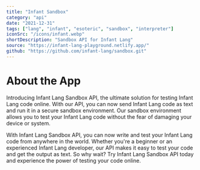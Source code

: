 ```yaml
---
title: "Infant Sandbox"
category: "api"
date: "2021-12-31"
tags: ["lang", "infant", "esoteric", "sandbox", "interpreter"]
iconSrc: "/icons/infant.webp"
shortDescription: "Sandbox API for Infant Lang"
source: "https://infant-lang-playground.netlify.app/"
github: "https://github.com/infant-lang/sandbox.git"
---
```


# About the App

Introducing Infant Lang Sandbox API, the ultimate solution for testing Infant Lang code online. With our API, you can now send Infant Lang code as text and run it in a secure sandbox environment. Our sandbox environment allows you to test your Infant Lang code without the fear of damaging your device or system.

With Infant Lang Sandbox API, you can now write and test your Infant Lang code from anywhere in the world. Whether you're a beginner or an experienced Infant Lang developer, our API makes it easy to test your code and get the output as text. So why wait? Try Infant Lang Sandbox API today and experience the power of testing your code online.